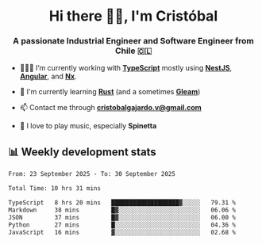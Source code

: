 <h1 align="center">Hi there ✌🏻, I'm Cristóbal</h1>
<h3 align="center">A passionate Industrial Engineer and Software Engineer from Chile 🇨🇱</h3>

- 🧑🏻‍💻 I’m currently working with **[TypeScript](https://www.typescriptlang.org)** mostly using **[NestJS](https://nestjs.com)**, **[Angular](https://angular.io)**, and **[Nx](https://nx.dev)**.

- 🌱 I'm currently learning **[Rust](https://www.rust-lang.org)** (and a sometimes **[Gleam](https://gleam.run/)**)

- 📫 Contact me through **cristobalgajardo.v@gmail.com**

- 🎸 I love to play music, especially **Spinetta**

## 📊 Weekly development stats

<!--START_SECTION:waka-->

```txt
From: 23 September 2025 - To: 30 September 2025

Total Time: 10 hrs 31 mins

TypeScript   8 hrs 20 mins   ███████████████████▓░░░░░   79.31 %
Markdown     38 mins         █▓░░░░░░░░░░░░░░░░░░░░░░░   06.06 %
JSON         37 mins         █▓░░░░░░░░░░░░░░░░░░░░░░░   06.00 %
Python       27 mins         █░░░░░░░░░░░░░░░░░░░░░░░░   04.36 %
JavaScript   16 mins         ▓░░░░░░░░░░░░░░░░░░░░░░░░   02.68 %
```

<!--END_SECTION:waka-->
